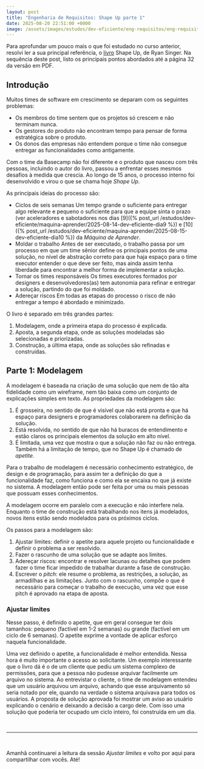 ```yaml
---
layout: post
title: "Engenharia de Requisitos: Shape Up parte 1"
date: 2025-08-20 22:51:00 +0000
image: /assets/images/estudos/dev-eficiente/eng-requisitos/eng-requisitos-shape-up-parte1-cover.jpg
---
```

Para aprofundar um pouco mais o que foi estudado no curso anterior, resolvi ler a sua principal referência, o [livro](https://basecamp.com/shapeup) Shape Up, de Ryan Singer. Na sequência deste post, listo os principais pontos abordados até a página 32 da versão em PDF.

## Introdução

Muitos times de software em crescimento se deparam com os seguintes problemas:
- Os membros do time sentem que os projetos só crescem e não terminam nunca.
- Os gestores do produto não encontram tempo para pensar de forma estratégica sobre o produto.
- Os donos das empresas não entendem porque o time não consegue entregar as funcionalidades como antigamente.

Com o time da Basecamp não foi diferente e o produto que nasceu com três pessoas, incluindo o autor do livro, passou a enfrentar esses mesmos desafios à medida que crescia. Ao longo de 15 anos, o processo interno foi desenvolvido e virou o que se chama hoje *Shape Up*.

As principais ideias do processo são:

- Ciclos de seis semanas
    Um tempo grande o suficiente para entregar algo relevante e pequeno o suficiente para que a equipe sinta o prazo (ver aceleradores e sabotadores nos dias 
    [9]({% post_url /estudos/dev-eficiente/maquina-aprender/2025-08-14-dev-eficiente-dia9 %}) e 
    [10]({% post_url /estudos/dev-eficiente/maquina-aprender/2025-08-15-dev-eficiente-dia10 %}) da *Máquina de Aprender*.
- Moldar o trabalho
    Antes de ser executado, o trabalho passa por um processo em que um time sênior define os principais pontos de uma solução, no nível de abstração correto para que haja espaço para o time executor entender o que deve ser feito, mas ainda assim tenha liberdade para encontrar a melhor forma de implementar a solução.
- Tornar os times responsáveis
    Os times executores formados por designers e desenvolvedores(as) tem autonomia para refinar e entregar a solução, partindo do que foi moldado.
- Adereçar riscos
    Em todas as etapas do processo o risco de não entregar a tempo é abordado e minimizado.

O livro é separado em três grandes partes:
1. Modelagem, onde a primeira etapa do processo é explicada.
1. Aposta, a segunda etapa, onde as soluções modeladas são selecionadas e priorizadas.
1. Construção, a última etapa, onde as soluções são refinadas e construídas.

## Parte 1: Modelagem

A modelagem é baseada na criação de uma solução que nem de tão alta fidelidade como um wireframe, nem tão baixa como um conjunto de explicações simples em texto. As propriedades da modelagem são:

1. É grosseira, no sentido de que é visível que não está pronta e que há espaço para designers e programadores colaborarem na definição da solução.
1. Está resolvida, no sentido de que não há buracos de entendimento e estão claros os principais elementos da solução em alto nível.
1. É limitada, uma vez que mostra o que a solução não faz ou não entrega. Também há a limitação de tempo, que no Shape Up é chamado de *apetite*.

Para o trabalho de modelagem é necessário conhecimento estratégico, de design e de programação, para assim ter a definição do que a funcionalidade faz, como funciona e como ela se encaixa no que já existe no sistema. A modelagem então pode ser feita por uma ou mais pessoas que possuam esses conhecimentos. 

A modelagem ocorre em paralelo com a execução e não interfere nela. Enquanto o time de construção está trabalhando nos itens já modelados, novos itens estão sendo modelados para os próximos ciclos.

Os passos para a modelagem são:
1. Ajustar limites: definir o apetite para aquele projeto ou funcionalidade e definir o problema a ser resolvido.
1. Fazer o rascunho de uma solução que se adapte aos limites.
1. Adereçar riscos: encontrar e resolver lacunas ou detalhes que podem fazer o time ficar impedido de trabalhar durante a fase de construção.
1. Escrever o *pitch*: ele resume o problema, as restrições, a solução, as armadilhas e as limitações. Junto com o rascunho, compõe o que é necessário para começar o trabalho de execução, uma vez que esse pitch é aprovado na etapa de aposta.

### Ajustar limites

Nesse passo, é definido o apetite, que em geral consegue ter dois tamanhos: pequeno (factível em 1-2 semanas) ou grande (factível em um ciclo de 6 semanas). O apetite exprime a vontade de aplicar esforço naquela funcionalidade.

Uma vez definido o apetite, a funcionalidade é melhor entendida. Nessa hora é muito importante o acesso ao solicitante. Um exemplo interessante que o livro dá é o de um cliente que pediu um sistema complexo de permissões, para que a pessoa não pudesse arquivar facilmente um arquivo no sistema. Ao entrevistar o cliente, o time de modelagem entendeu que um usuário arquivou um arquivo, achando que esse arquivamento só seria notado por ele, quando na verdade o sistema arquivava para todos os usuários. A proposta de solução aprovada foi mostrar um aviso ao usuário explicando o cenário e deixando a decisão a cargo dele. Com isso uma solução que poderia ter ocupado um ciclo inteiro, foi construída em um dia.

<br />

---

<br />

Amanhã continuarei a leitura da sessão *Ajustar limites* e volto por aqui para compartilhar com vocês. Até!